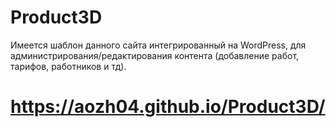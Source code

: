 # Product3D
Имеется шаблон данного сайта интегрированный на WordPress, для администрирования/редактирования контента (добавление работ, тарифов, работников и тд).

# https://aozh04.github.io/Product3D/
